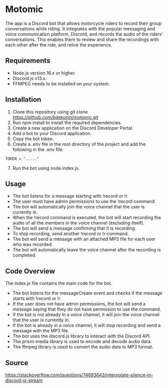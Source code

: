 # Motomic

The app is a Discord bot that allows motorcycle riders to record their group conversations while riding. It integrates with the popular messaging and voice communication platform, Discord, and records the audio of the riders' conversations. This enables them to review and share the recordings with each other after the ride, and relive the experience.

## Requirements
- Node.js version 16.x or higher.
- Discord.js v13.x.
- FFMPEG needs to be installed on your system.

## Installation
1. Clone this repository using git clone https://github.com/bdekonin/motomic.git
2. Run npm install to install the required dependencies.
3. Create a new application on the Discord Developer Portal.
4. Add a bot to your Discord application.
5. Copy the bot token.
6. Create a .env file in the root directory of the project and add the following in the .env file:
```
TOKEN = "....." 
```
7. Run the bot using node index.js.

## Usage
- The bot listens for a message starting with !record or !r.
- The user must have admin permissions to use the !record command.
- The bot will automatically join the voice channel that the user is currently in.
- When the !record command is executed, the bot will start recording the audio of all the members in the voice channel (excluding itself).
- The bot will send a message confirming that it is recording.
- To stop recording, send another !record or !r command.
- The bot will send a message with an attached MP3 file for each user who was recorded.
- The bot will automatically leave the voice channel after the recording is completed.

## Code Overview
The index.js file contains the main code for the bot.

- The bot listens for the messageCreate event and checks if the message starts with !record or !r.
- If the user does not have admin permissions, the bot will send a message saying that they do not have permission to use the command.
- If the bot is not already in a voice channel, it will join the voice channel that the user is currently in.
- If the bot is already in a voice channel, it will stop recording and send a message with the MP3 file.
- The bot uses the discord.js library to interact with the Discord API.
- The prism-media library is used to encode and decode audio data.
- The ffmpeg library is used to convert the audio data to MP3 format.

## Source
https://stackoverflow.com/questions/74693643/interpolate-silence-in-discord-js-stream
